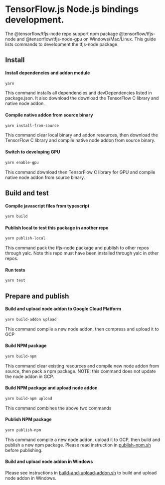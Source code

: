 # TensorFlow.js Node.js bindings development.

The @tensorflow/tfjs-node repo support npm package @tensorflow/tfjs-node and @tensorflow/tfjs-node-gpu on Windows/Mac/Linux. This guide lists commands to development the tfjs-node package.

## Install

#### Install dependencies and addon module

```sh
yarn
```

This command installs all dependencies and devDependencies listed in package.json. It also download the download the TensorFlow C library and native node addon.

#### Compile native addon from source binary

```sh
yarn install-from-source
```

This command clear local binary and addon resources, then download the TensorFlow C library and compile native node addon from source binary.

#### Switch to developing GPU

```sh
yarn enable-gpu
```

This command download then TensorFlow C library for GPU and compile native node addon from source binary.

## Build and test

#### Compile javascript files from typescript

```sh
yarn build
```

#### Publish local to test this package in another repo

```sh
yarn publish-local
```

This command pack the tfjs-node package and publish to other repos through yalc. Note this repo must have been installed through yalc in other repos.

#### Run tests

```sh
yarn test
```

## Prepare and publish

#### Build and upload node addon to Google Cloud Platform

```sh
yarn build-addon upload
```

This command compile a new node addon, then compress and upload it to GCP

#### Build NPM package

```sh
yarn build-npm
```

This command clear existing resources and compile new node addon from source, then pack a npm package. NOTE: this command does not update the node addon in GCP.

#### Build NPM package and upload node addon

```sh
yarn build-npm upload
```

This command combines the above two commands

#### Publish NPM package

```sh
yarn publish-npm
```

This command compile a new node addon, upload it to GCP, then build and publish a new npm package. Please read instruction in [publish-npm.sh](./scripts/publish.sh) before publishing.

#### Build and upload node addon in Windows

Please see instructions in [build-and-upload-addon.sh](./scripts/build-and-upload-addon.sh) to build and upload node addon in Windows.
